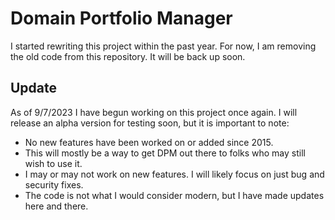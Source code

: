 # Domain Portfolio Manager

I started rewriting this project within the past year. For now, I am removing the old code from this repository. It will be back up soon.

## Update

As of 9/7/2023 I have begun working on this project once again. I will release an alpha version for testing soon, but it is important to note:
  * No new features have been worked on or added since 2015.
  * This will mostly be a way to get DPM out there to folks who may still wish to use it.
  * I may or may not work on new features. I will likely focus on just bug and security fixes.
  * The code is not what I would consider modern, but I have made updates here and there.
